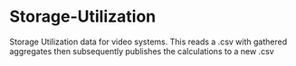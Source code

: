 # Storage-Utilization
Storage Utilization data for video systems. This reads a .csv with gathered aggregates then subsequently publishes the calculations to a new .csv
